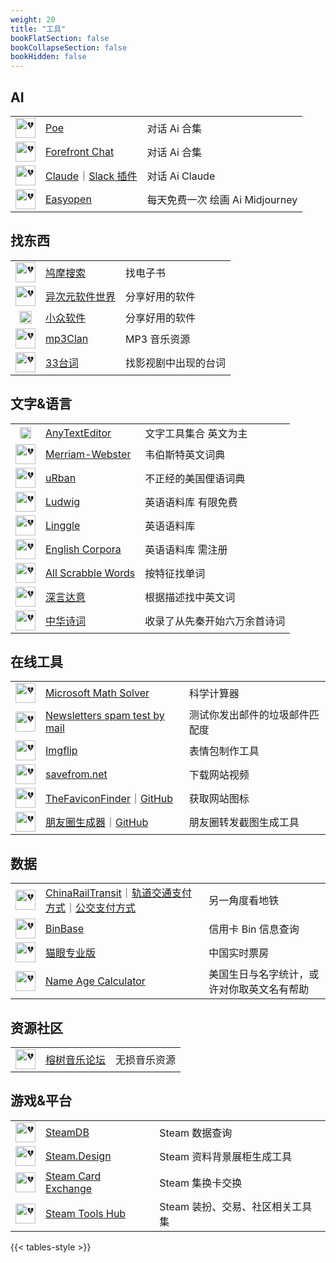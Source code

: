 ```yaml
---
weight: 20
title: "工具"
bookFlatSection: false
bookCollapseSection: false
bookHidden: false
---
```


## AI

|  |  |  |
| :----: | ---- | ---- |
| <img loading="lazy" width="32px" alt="💔" src="https://psc2.cf2.poecdn.net/favicon.svg"> | [Poe](https://poe.com/) | 对话 Ai 合集 |
| <img loading="lazy" width="32px" alt="💔" src="https://uploads-ssl.webflow.com/628193922a4d18e69ba81f14/628193922a4d180bf1a81f46_Favicon.png"> | [Forefront Chat](https://chat.forefront.ai/) | 对话 Ai 合集 |
| <img loading="lazy" width="32px" alt="💔" src="https://claude.ai/favicon.ico"> | [Claude](https://claude.ai/)｜[Slack 插件](https://slack.com/apps/A04KGS7N9A8-claude) | 对话 Ai Claude |
| <img loading="lazy" width="32px" alt="💔" src="https://cdn.fastest.chat/icon-easy-open.jpg"> | [Easyopen](https://easyopen.chat/) | 每天免费一次 绘画 Ai Midjourney |

## 找东西

|  |  |  |
| :----: | ---- | ---- |
| <img loading="lazy" width="32px" alt="💔" src="https://www.jiumodiary.com/images/apple/apple-57.png"> | [鸠摩搜索](https://www.jiumodiary.com/) | 找电子书 |
| <img loading="lazy" width="32px" alt="💔" src="https://cdn.iplaysoft.com/ips/icon/favicon-v1/favicon.ico"> | [异次元软件世界](https://www.iplaysoft.com) | 分享好用的软件 |
| <img loading="lazy" width="20px" alt="💔" src="https://static1.appinn.com/stwww/wp-content/uploads/Appinn-icon-152.jpg"> | [小众软件](https://www.appinn.com) | 分享好用的软件 |
| <img loading="lazy" width="32px" alt="💔" src="https://mp3clan.com/favicon.ico"> | [mp3Clan](http://mp3clan.com) | MP3 音乐资源 |
| <img loading="lazy" width="32px" alt="💔" src="https://33.agilestudio.cn/favicon.ico"> | [33台词](https://33.agilestudio.cn/) | 找影视剧中出现的台词 |

## 文字&语言

|  |  |  |
| :----: | ---- | ---- |
| <img loading="lazy" width="18px" alt="💔" src="https://www.anytexteditor.com/favicon-32x32.png"> | [AnyTextEditor](https://anytexteditor.com/) | 文字工具集合 英文为主 |
| <img loading="lazy" width="32px" alt="💔" src="https://www.merriam-webster.com/favicon.ico"> | [Merriam-Webster](https://www.merriam-webster.com/) | 韦伯斯特英文词典 |
| <img loading="lazy" width="32px" alt="💔" src="https://www.urbandictionary.com/favicon.ico"> | [uRban](https://www.urbandictionary.com/) | 不正经的美国俚语词典 |
| <img loading="lazy" width="32px" alt="💔" src="https://ludwig.guru/l-favicon-32x32.png?3a7cefc109162422373b764db145c010"> | [Ludwig](https://ludwig.guru/) | 英语语料库 有限免费|
| <img loading="lazy" width="32px" alt="💔" src="https://linggle.com/favicon.ico"> | [Linggle](https://linggle.com/) | 英语语料库 |
| <img loading="lazy" width="32px" alt="💔" src="https://www.english-corpora.org/favicon.ico"> | [English Corpora](https://www.english-corpora.org/) | 英语语料库 需注册|
| <img loading="lazy" width="32px" alt="💔" src="https://www.allscrabblewords.com/img/favicon.ico"> | [All Scrabble Words](http://www.allscrabblewords.com/) | 按特征找单词 |
| <img loading="lazy" width="32px" alt="💔" src="https://shenyandayi.com/favicon.ico"> | [深言达意](https://www.shenyandayi.com/) | 根据描述找中英文词 |
| <img loading="lazy" width="32px" alt="💔" src="https://www.shi-ci.com/favicon.ico"> | [中华诗词](https://www.shi-ci.com/) | 收录了从先秦开始六万余首诗词 |

## 在线工具

|  |  |  |
| :----: | ---- | ---- |
| <img loading="lazy" width="32px" alt="💔" src="https://mathsolver.microsoft.com/favicon.ico"> | [Microsoft Math Solver](https://gamepad-tester.com/) | 科学计算器 |
| <img loading="lazy" width="32px" alt="💔" src="https://www.mail-tester.com/img/favicon.png"> | [Newsletters spam test by mail](https://www.mail-tester.com/) | 测试你发出邮件的垃圾邮件匹配度 |
| <img loading="lazy" width="32px" alt="💔" src="https://imgflip.com/favicon.ico"> | [Imgflip](https://imgflip.com) | 表情包制作工具 |
| <img loading="lazy" width="32px" alt="💔" src="https://en.savefrom.net/apple-touch-icon.png"> | [savefrom.net](https://savefrom.net/) | 下载网站视频 |
| <img loading="lazy" width="32px" alt="💔" src="https://besticon.herokuapp.com/favicon.ico"> | [TheFaviconFinder](https://besticon-demo.herokuapp.com/)｜[GitHub](https://github.com/mat/besticon) | 获取网站图标 |
| <img loading="lazy" width="32px" alt="💔" src="https://gcore.jsdelivr.net/gh/TransparentLC/transparentlc.github.io/img/favicon.png"> | [朋友圈生成器](https://akarin.dev/WechatMomentScreenshot/)｜[GitHub](https://github.com/mat/besticon) | 朋友圈转发截图生成工具 |

## 数据

|  |  |  |
| :----: | ---- | ---- |
| <img loading="lazy" width="32px" alt="💔" src="https://raw.githubusercontent.com/Ivysauro/CNRT/master/favicon.png"> | [ChinaRailTransit](https://ivysauro.github.io/CNRT/)｜[轨道交通支付方式](https://ivysauro.github.io/CNRT/data/Pie)｜[公交支付方式](https://ivysauro.github.io/CNRT/data/BusPay)| 另一角度看地铁 |
| <img loading="lazy" width="32px" alt="💔" src="https://www.binbase.com/tmp/binbase/images/1.ico"> | [BinBase](https://www.binbase.com/search.html) | 信用卡 Bin 信息查询 |
| <img loading="lazy" width="32px" alt="💔" src="https://obj.pipi.cn/festatic/piaofang/moviepro/favicon.ico"> | [猫眼专业版](https://piaofang.maoyan.com/dashboard) | 中国实时票房 |
| <img loading="lazy" width="32px" alt="💔" src="https://pages.github.com/favicon.ico"> | [Name Age Calculator](http://rhiever.github.io/name-age-calculator/index.html?Gender=F&Name=Ashley) | 美国生日与名字统计，或许对你取英文名有帮助 |

## 资源社区

|  |  |  |
| :----: | ---- | ---- |
| <img loading="lazy" width="32px" alt="💔" src="https://rsdsd.cc/favicon.ico"> | [榕树音乐论坛](https://rsdsd.cc) | 无损音乐资源 |

## 游戏&平台

|  |  |  |
| :----: | ---- | ---- |
| <img loading="lazy" width="32px" alt="💔" src="https://steamdb.info/favicon.ico"> | [SteamDB](https://steamdb.info/) | Steam 数据查询 |
| <img loading="lazy" width="32px" alt="💔" src="https://steam.design/favicon-32x32.png"> | [Steam.Design](https://steam.design/) | Steam 资料背景展柜生成工具 |
| <img loading="lazy" width="32px" alt="💔" src="https://www.steamcardexchange.net/favicon-32x32.png"> | [Steam Card Exchange](https://www.steamcardexchange.net/) | Steam 集换卡交换 |
| <img loading="lazy" width="32px" alt="💔" src="https://steam.tools/favicon.ico"> | [Steam Tools Hub](https://steam.tools/) | Steam 装扮、交易、社区相关工具集 |


{{< tables-style >}}

